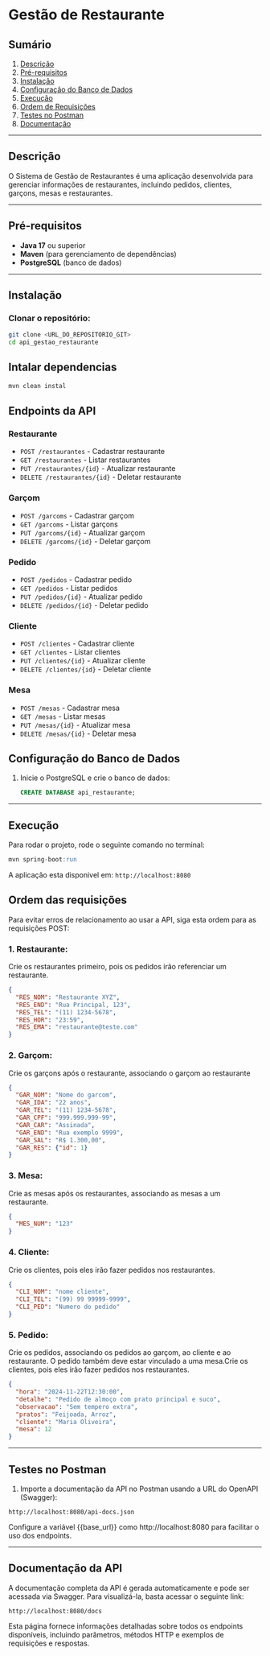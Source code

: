 # Gestão de Restaurante 

## Sumário

1. [Descrição](#descrição)
2.  [Pré-requisitos](#pré-requisitos)  
3. [Instalação](#instalação)  
4. [Configuração do Banco de Dados](#configuração-do-banco-de-dados)  
5. [Execução](#execução)  
6. [Ordem de Requisições](#ordem-de-requisições)  
7. [Testes no Postman](#testes-no-postman)  
8. [Documentação](#documentação)

---

## Descrição

O Sistema de Gestão de Restaurantes é uma aplicação desenvolvida para gerenciar informações de restaurantes, incluindo pedidos, clientes, garçons, mesas e restaurantes.

---

## Pré-requisitos

- **Java 17** ou superior  
- **Maven** (para gerenciamento de dependências)  
- **PostgreSQL** (banco de dados)

---

## Instalação

### Clonar o repositório:

```bash
git clone <URL_DO_REPOSITORIO_GIT>
cd api_gestao_restaurante
```

## Intalar dependencias
```bash
mvn clean instal
```
## Endpoints da API

### Restaurante
- `POST /restaurantes` - Cadastrar restaurante
- `GET /restaurantes` - Listar restaurantes
- `PUT /restaurantes/{id}` - Atualizar restaurante
- `DELETE /restaurantes/{id}` - Deletar restaurante

### Garçom
- `POST /garcoms` - Cadastrar garçom
- `GET /garcoms` - Listar garçons
- `PUT /garcoms/{id}` - Atualizar garçom
- `DELETE /garcoms/{id}` - Deletar garçom

### Pedido
- `POST /pedidos` - Cadastrar pedido
- `GET /pedidos` - Listar pedidos
- `PUT /pedidos/{id}` - Atualizar pedido
- `DELETE /pedidos/{id}` - Deletar pedido

### Cliente
- `POST /clientes` - Cadastrar cliente
- `GET /clientes` - Listar clientes
- `PUT /clientes/{id}` - Atualizar cliente
- `DELETE /clientes/{id}` - Deletar cliente

### Mesa
- `POST /mesas` - Cadastrar mesa
- `GET /mesas` - Listar mesas
- `PUT /mesas/{id}` - Atualizar mesa
- `DELETE /mesas/{id}` - Deletar mesa

## Configuração do Banco de Dados

1. Inicie o PostgreSQL e crie o banco de dados:

   ```sql
   CREATE DATABASE api_restaurante;
   ```
---

## Execução 

Para rodar o projeto, rode o seguinte comando no terminal:

  ```sql
  mvn spring-boot:run
  ```
A aplicação esta disponivel em: `http://localhost:8080`

## Ordem das requisições

Para evitar erros de relacionamento ao usar a API, siga esta ordem para as requisições POST:

### 1. Restaurante:
Crie os restaurantes primeiro, pois os pedidos irão referenciar um restaurante.

```json
{
  "RES_NOM": "Restaurante XYZ",
  "RES_END": "Rua Principal, 123",
  "RES_TEL": "(11) 1234-5678",
  "RES_HOR": "23:59",
  "RES_EMA": "restaurante@teste.com"
}
```
### 2. Garçom:
Crie os garçons após o restaurante, associando o garçom ao restaurante
```json
{
  "GAR_NOM": "Nome do garcom",
  "GAR_IDA": "22 anos",
  "GAR_TEL": "(11) 1234-5678",
  "GAR_CPF": "999.999.999-99",
  "GAR_CAR": "Assinada",
  "GAR_END": "Rua exemplo 9999",
  "GAR_SAL": "R$ 1.300,00",
  "GAR_RES": {"id": 1}
}
```
### 3. Mesa:
Crie as mesas após os restaurantes, associando as mesas a um restaurante.
```json
{
  "MES_NUM": "123" 
}
```
### 4. Cliente:
Crie os clientes, pois eles irão fazer pedidos nos restaurantes.
```json
{
  "CLI_NOM": "nome cliente",
  "CLI_TEL": "(99) 99 99999-9999",
  "CLI_PED": "Numero do pedido"
}
```
### 5. Pedido:
Crie os pedidos, associando os pedidos ao garçom, ao cliente e ao restaurante. O pedido também deve estar vinculado a uma mesa.Crie os clientes, pois eles irão fazer pedidos nos restaurantes.
```json
{
  "hora": "2024-11-22T12:30:00",
  "detalhe": "Pedido de almoço com prato principal e suco",
  "observacao": "Sem tempero extra",
  "pratos": "Feijoada, Arroz",
  "cliente": "Maria Oliveira",
  "mesa": 12
}
```
---
## Testes no Postman

1. Importe a documentação da API no Postman usando a URL do OpenAPI (Swagger):

```text
http://localhost:8080/api-docs.json
```   
Configure a variável {{base_url}} como http://localhost:8080 para facilitar o uso dos endpoints.

---

## Documentação da API

A documentação completa da API é gerada automaticamente e pode ser acessada via Swagger. Para visualizá-la, basta acessar o seguinte link:

```text
http://localhost:8080/docs
```
Esta página fornece informações detalhadas sobre todos os endpoints disponíveis, incluindo parâmetros, métodos HTTP e exemplos de requisições e respostas.
